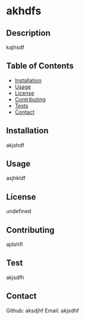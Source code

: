 # akhdfs
## Description 
kajhsdf

## Table of Contents
* [Installation](#Installation)
* [Usage](#Usage)
* [License](#License)
* [Contributing](#Contributing)
* [Tests](#Tests)
* [Contact](#Contact)

## Installation
akjshdf

## Usage
asjhkldf

## License
undefined

## Contributing
ajdshfl

## Test
akjsdfh

## Contact 
Github: aksdjhf 
Email: akjsdhf

  
